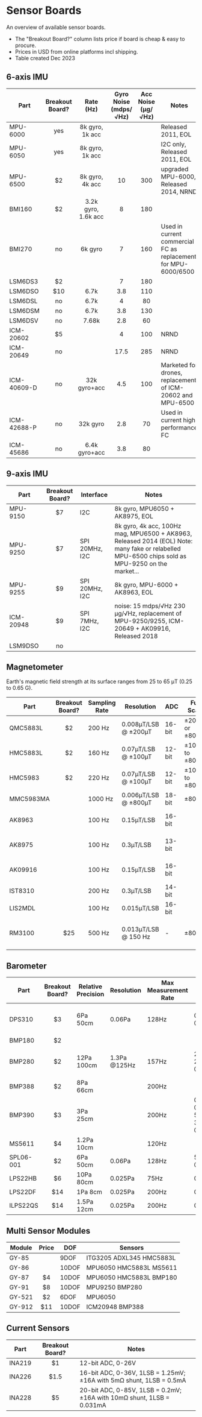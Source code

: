 # Sensor Boards

An overview of available sensor boards.

* The "Breakout Board?" column lists price if board is cheap & easy to procure.
* Prices in USD from online platforms incl shipping.
* Table created Dec 2023

## 6-axis IMU

| Part    | Breakout Board? | Rate (Hz) | Gyro Noise (mdps/&radic;Hz) | Acc Noise (µg/&radic;Hz) | Notes |
|-|:-:|:-:|:-:|:-:|-|
MPU-6000   | yes | 8k gyro, 1k acc ||| Released 2011, EOL
MPU-6050   | yes | 8k gyro, 1k acc ||| I2C only, Released 2011, EOL
MPU-6500   | $2 | 8k gyro, 4k acc | 10 | 300 | upgraded MPU-6000, Released 2014, NRND
BMI160     | $2 | 3.2k gyro, 1.6k acc | 8 | 180 |
BMI270     | no | 6k gyro | 7 | 160 | Used in current commercial FC as replacement for MPU-6000/6500
LSM6DS3    | $2 | | 7 | 180 |
LSM6DSO    | $10 | 6.7k | 3.8 | 110 |
LSM6DSL    | no | 6.7k | 4 | 80 |
LSM6DSM    | no | 6.7k | 3.8 | 130 |
LSM6DSV    | no | 7.68k | 2.8 | 60 |
ICM-20602  | $5 | | 4 | 100 | NRND
ICM-20649  | no |  | 17.5 | 285 | NRND
ICM-40609-D| no | 32k gyro+acc | 4.5 | 100 | Marketed for drones, replacement of ICM-20602 and MPU-6500
ICM-42688-P| no | 32k gyro | 2.8 | 70 | Used in current high performance FC
ICM-45686  | no | 6.4k gyro+acc | 3.8 | 80 |

## 9-axis IMU

| Part    | Breakout Board? | Interface | Notes |
|-|:-:|-|-|
MPU-9150  | $7 | I2C | 8k gyro, MPU6050 + AK8975, EOL
MPU-9250  | $7 | SPI 20MHz, I2C | 8k gyro, 4k acc, 100Hz mag, MPU6500 + AK8963, Released 2014 (EOL) Note: many fake or relabelled MPU-6500 chips sold as MPU-9250 on the market...
MPU-9255  | $9 | SPI 20MHz, I2C | 8k gyro, MPU-6000 + AK8963, EOL
ICM-20948 | $9 | SPI 7MHz, I2C | noise: 15 mdps/&radic;Hz 230 µg/&radic;Hz, replacement of MPU-9250/9255, ICM-20649 + AK09916, Released 2018
LSM9DSO  | no

## Magnetometer

Earth's magnetic field strength at its surface ranges from 25 to 65 μT (0.25 to 0.65 G).

| Part    | Breakout Board? | Sampling Rate | Resolution| ADC | Full Scale | Notes |
|-|:-:|-|-|-|-|-|
QMC5883L  | $2 | 200 Hz | 0.008µT/LSB @ ±200µT | 16-bit | ±200 or ±800µT | chip marking "5883"
HMC5883L  | $2 | 160 Hz| 0.07µT/LSB @ ±100µT |12-bit | ±100 to ±800µT | chip marking "L883"
HMC5983   | $2 | 220 Hz| 0.07µT/LSB @ ±100µT | 12-bit | ±100 to ±800µT
MMC5983MA |    | 1000 Hz| 0.006µT/LSB @ ±800µT | 18-bit | ±800µT
AK8963    |    | 100 Hz| 0.15µT/LSB| 16-bit | | integraded in MPU9250
AK8975    |    | 100 Hz| 0.3µT/LSB| 13-bit | | integraded in MPU9150
AK09916   |    | 100 Hz| 0.15µT/LSB|16-bit | | integraded in ICM-20948
IST8310   |    | 200 Hz| 0.3µT/LSB | 14-bit
LIS2MDL   |    | 100 Hz| 0.015µT/LSB | 16-bit
RM3100    |$25 | 500 Hz| 0.013µT/LSB @ 150 Hz | - | ±800µT | Uses coils, not hall sensors

## Barometer

| Part    | Breakout Board? | Relative Precision | Resolution | Max Measurement Rate | RMS Noise | Notes |
|-|:-:|-|-|-|-|-|
DPS310    | $3 | 6Pa 50cm| 0.06Pa | 128Hz | 0.5Pa @128Hz | Used in current commercial FC
BMP180    | $2
BMP280    | $2 | 12Pa 100cm | 1.3Pa @125Hz | 157Hz | 2.5Pa 20cm @125Hz | Used in current commercial FC
BMP388    | $2 | 8Pa 66cm | | 200Hz
BMP390    | $3 | 3Pa 25cm | | 200Hz | 0.9Pa @25Hz, 5Pa 36cm @100Hz
MS5611    | $4 | 1.2Pa 10cm | | 120Hz
SPL06-001 | $2 | 6Pa 50cm | 0.06Pa | 128Hz | 5Pa @128Hz | Similar to DSP310
LPS22HB   | $6 | 10Pa 80cm | 0.025Pa | 75Hz | 0.75Pa
LPS22DF   | $14 | 1Pa 8cm | 0.025Pa | 200Hz | 0.34Pa
ILPS22QS  | $14 | 1.5Pa 12cm | 0.025Pa | 200Hz | 0.34Pa

## Multi Sensor Modules

| Module | Price | DOF | Sensors |
|-|:-:|-|-|
GY-85 | | 9DOF | ITG3205 ADXL345 HMC5883L
GY-86 | | 10DOF | MPU6050 HMC5883L MS5611
GY-87 | $4 | 10DOF | MPU6050 HMC5883L BMP180
GY-91 | $8 | 10DOF | MPU9250 BMP280
GY-521 | $2 | 6DOF | MPU6050
GY-912 | $11 | 10DOF | ICM20948 BMP388

## Current Sensors

| Part | Breakout Board? | Notes |
|-|:-:|-|
INA219 | $1 | 12-bit ADC, 0-26V
INA226 | $1.5 | 16-bit ADC, 0-36V, 1LSB = 1.25mV; ±16A with 5m&ohm; shunt, 1LSB = 0.5mA
INA228 | $5 | 20-bit ADC, 0-85V, 1LSB = 0.2mV; ±16A with 10m&ohm; shunt, 1LSB = 0.031mA
